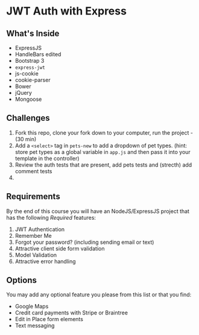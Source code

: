 # JWT Auth with Express

## What's Inside

* ExpressJS
* HandleBars edited
* Bootstrap 3
* `express-jwt`
* js-cookie
* cookie-parser
* Bower
* jQuery
* Mongoose

## Challenges

1. Fork this repo, clone your fork down to your computer, run the project - (30 min)
1. Add a `<select>` tag in `pets-new` to add a dropdown of pet types. (hint: store pet types as a global variable in `app.js` and then pass it into your template in the controller)
1. Review the auth tests that are present, add pets tests and (strecth) add comment tests
1.

## Requirements

By the end of this course you will have an NodeJS/ExpressJS project that has the following *Required* features:

1. JWT Authentication
2. Remember Me
3. Forgot your password? (including sending email or text)
4. Attractive client side form validation
5. Model Validation
6. Attractive error handling

## Options

You may add any optional feature you please from this list or that you find:

* Google Maps
* Credit card payments with Stripe or Braintree
* Edit in Place form elements
* Text messaging
